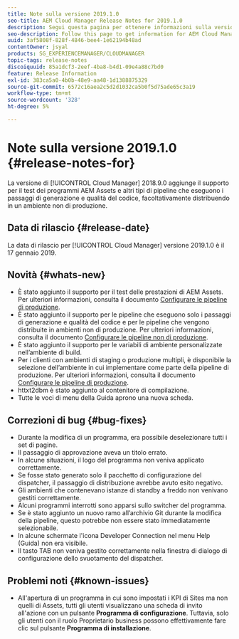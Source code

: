 ```yaml
---
title: Note sulla versione 2019.1.0
seo-title: AEM Cloud Manager Release Notes for 2019.1.0
description: Segui questa pagina per ottenere informazioni sulla versione 2019.1.0 di Cloud Manager.
seo-description: Follow this page to get information for AEM Cloud Manager Release 2019.1.0.
uuid: 3af5808f-828f-4846-bee4-1e62194b48ad
contentOwner: jsyal
products: SG_EXPERIENCEMANAGER/CLOUDMANAGER
topic-tags: release-notes
discoiquuid: 85a1dcf3-2eef-4ba8-b4d1-09e4a88c7bd0
feature: Release Information
exl-id: 383ca5a0-4b0b-48e9-aa48-1d1388875329
source-git-commit: 6572c16aea2c5d2d1032ca5b0f5d75ade65c3a19
workflow-type: tm+mt
source-wordcount: '328'
ht-degree: 5%

---
```


# Note sulla versione 2019.1.0 {#release-notes-for}

La versione di [!UICONTROL Cloud Manager] 2018.9.0 aggiunge il supporto per il test dei programmi AEM Assets e altri tipi di pipeline che eseguono i passaggi di generazione e qualità del codice, facoltativamente distribuendo in un ambiente non di produzione.

## Data di rilascio {#release-date}

La data di rilascio per [!UICONTROL Cloud Manager] versione 2019.1.0 è il 17 gennaio 2019.

## Novità {#whats-new}

* È stato aggiunto il supporto per il test delle prestazioni di AEM Assets. Per ulteriori informazioni, consulta il documento [Configurare le pipeline di produzione](/help/using/production-pipelines.md).
* È stato aggiunto il supporto per le pipeline che eseguono solo i passaggi di generazione e qualità del codice e per le pipeline che vengono distribuite in ambienti non di produzione. Per ulteriori informazioni, consulta il documento [Configurare le pipeline non di produzione](/help/using/non-production-pipelines.md).
* È stato aggiunto il supporto per le variabili di ambiente personalizzate nell’ambiente di build.
* Per i clienti con ambienti di staging o produzione multipli, è disponibile la selezione dell’ambiente in cui implementare come parte della pipeline di produzione. Per ulteriori informazioni, consulta il documento [Configurare le pipeline di produzione](/help/using/production-pipelines.md).
* httxt2dbm è stato aggiunto al contenitore di compilazione.
* Tutte le voci di menu della Guida aprono una nuova scheda.

## Correzioni di bug {#bug-fixes}

* Durante la modifica di un programma, era possibile deselezionare tutti i set di pagine.
* Il passaggio di approvazione aveva un titolo errato.
* In alcune situazioni, il logo del programma non veniva applicato correttamente.
* Se fosse stato generato solo il pacchetto di configurazione del dispatcher, il passaggio di distribuzione avrebbe avuto esito negativo.
* Gli ambienti che contenevano istanze di standby a freddo non venivano gestiti correttamente.
* Alcuni programmi interrotti sono apparsi sullo switcher del programma.
* Se è stato aggiunto un nuovo ramo all’archivio Git durante la modifica della pipeline, questo potrebbe non essere stato immediatamente selezionabile.
* In alcune schermate l&#39;icona Developer Connection nel menu Help (Guida) non era visibile.
* Il tasto TAB non veniva gestito correttamente nella finestra di dialogo di configurazione dello svuotamento del dispatcher.

## Problemi noti {#known-issues}

* All&#39;apertura di un programma in cui sono impostati i KPI di Sites ma non quelli di Assets, tutti gli utenti visualizzano una scheda di invito all&#39;azione con un pulsante **Programma di configurazione**. Tuttavia, solo gli utenti con il ruolo Proprietario business possono effettivamente fare clic sul pulsante **Programma di installazione**.

